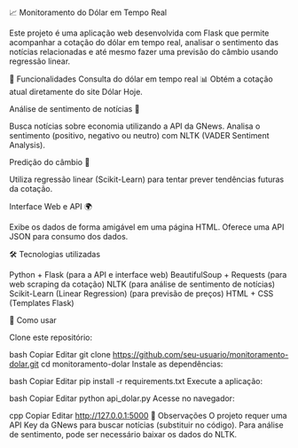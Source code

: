 📈 Monitoramento do Dólar em Tempo Real

Este projeto é uma aplicação web desenvolvida com Flask que permite acompanhar a cotação do dólar em tempo real, analisar o sentimento das notícias relacionadas e até mesmo fazer uma previsão do câmbio usando regressão linear.

🚀 Funcionalidades
Consulta do dólar em tempo real 📊
Obtém a cotação atual diretamente do site Dólar Hoje.

Análise de sentimento de notícias 📰

Busca notícias sobre economia utilizando a API da GNews.
Analisa o sentimento (positivo, negativo ou neutro) com NLTK (VADER Sentiment Analysis).

Predição do câmbio 🔮

Utiliza regressão linear (Scikit-Learn) para tentar prever tendências futuras da cotação.

Interface Web e API 🌍

Exibe os dados de forma amigável em uma página HTML.
Oferece uma API JSON para consumo dos dados.

🛠️ Tecnologias utilizadas

Python + Flask (para a API e interface web)
BeautifulSoup + Requests (para web scraping da cotação)
NLTK (para análise de sentimento de notícias)
Scikit-Learn (Linear Regression) (para previsão de preços)
HTML + CSS (Templates Flask)

🎯 Como usar

Clone este repositório:

bash
Copiar
Editar
git clone https://github.com/seu-usuario/monitoramento-dolar.git
cd monitoramento-dolar
Instale as dependências:

bash
Copiar
Editar
pip install -r requirements.txt
Execute a aplicação:

bash
Copiar
Editar
python api_dolar.py
Acesse no navegador:

cpp
Copiar
Editar
http://127.0.0.1:5000
📌 Observações
O projeto requer uma API Key da GNews para buscar notícias (substituir no código).
Para análise de sentimento, pode ser necessário baixar os dados do NLTK.

